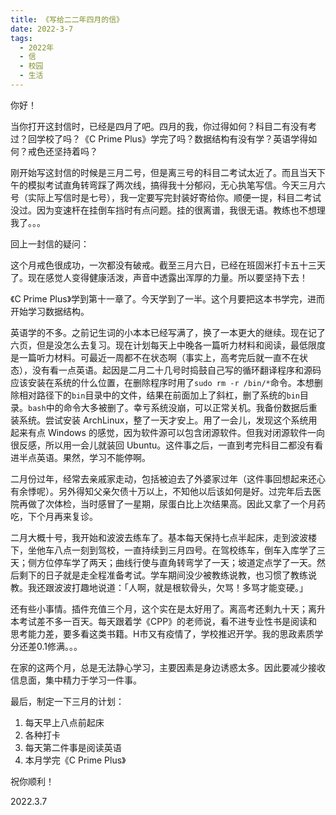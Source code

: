 ```yaml
---
title: 《写给二二年四月的信》
date: 2022-3-7
tags:
  - 2022年
  - 信
  - 校园
  - 生活
---
```


你好！

当你打开这封信时，已经是四月了吧。四月的我，你过得如何？科目二有没有考过？回学校了吗？《C Prime Plus》学完了吗？数据结构有没有学？英语学得如何？戒色还坚持着吗？

刚开始写这封信的时候是三月二号，但是离三号的科目二考试太近了。而且当天下午的模拟考试直角转弯踩了两次线，搞得我十分郁闷，无心执笔写信。今天三月六号（实际上写信时是七号），我一定要写完封装好寄给你。顺便一提，科目二考试没过。因为变速杆在挂倒车挡时有点问题。挂的很离谱，我很无语。教练也不想理我了。。。

回上一封信的疑问：

这个月戒色很成功，一次都没有破戒。截至三月六日，已经在班固米打卡五十三天了。现在感觉人变得健康活泼，声音中透露出浑厚的力量。所以要坚持下去！

《C Prime Plus》学到第十一章了。今天学到了一半。这个月要把这本书学完，进而开始学习数据结构。

英语学的不多。之前记生词的小本本已经写满了，换了一本更大的继续。现在记了六页，但是没怎么去复习。现在计划每天上中晚各一篇听力材料和阅读，最低限度是一篇听力材料。可最近一周都不在状态啊（事实上，高考完后就一直不在状态），没有看一点英语。起因是二月二十几号时捣鼓自己写的循环翻译程序和源码应该安装在系统的什么位置，在删除程序时用了`sudo rm -r /bin/*`命令。本想删除相对路径下的`bin`目录中的文件，结果在前面加上了斜杠，删了系统的`bin`目录。`bash`中的命令大多被删了。幸亏系统没崩，可以正常关机。我备份数据后重装系统。尝试安装 ArchLinux，整了一天才安上。用了一会儿，发现这个系统用起来有点 Windows 的感觉，因为软件源可以包含闭源软件。但我对闭源软件一向很反感，所以用一会儿就装回 Ubuntu。这件事之后，一直到考完科目二都没有看进半点英语。果然，学习不能停啊。

二月份过年，经常去亲戚家走动，包括被迫去了外婆家过年（这件事回想起来还心有余悸呢）。另外得知父亲欠债十万以上，不知他以后该如何是好。过完年后去医院再做了次体检，当时感冒了一星期，尿蛋白比上次结果高。因此又拿了一个月药吃，下个月再来复诊。

二月大概十号，我开始和波波去练车了。基本每天保持七点半起床，走到波波楼下，坐他车八点一刻到驾校，一直持续到三月四号。在驾校练车，倒车入库学了三天；侧方位停车学了两天；曲线行使与直角转弯学了一天；坡道定点学了一天。然后剩下的日子就是走全程准备考试。学车期间没少被教练说教，也习惯了教练说教。我还跟波波打趣地说道：「人啊，就是根软骨头，欠骂！多骂才能变硬。」

还有些小事情。插件充值三个月，这个实在是太好用了。离高考还剩九十天；离升本考试差不多一百天。每天跟着学《CPP》的老师说，看不进专业性书是阅读和思考能力差，要多看这类书籍。H市又有疫情了，学校推迟开学。我的思政素质学分还差0.1修满。。。

在家的这两个月，总是无法静心学习，主要因素是身边诱惑太多。因此要减少接收信息面，集中精力于学习一件事。

最后，制定一下三月的计划：

1. 每天早上八点前起床
2. 各种打卡
3. 每天第二件事是阅读英语
4. 本月学完《C Prime Plus》

祝你顺利！

2022.3.7

